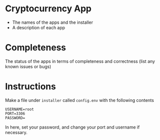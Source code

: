 # Cryptocurrency App

- The names of the apps and the installer
- A description of each app

# Completeness

The status of the apps in terms of completeness and correctness (list any known issues or bugs)

# Instructions

[//]: # (Instructions for building and running the apps, including any required dependencies and commands to create the database)

Make a file under `installer` called `config.env` with the following contents
```dotenv
USERNAME=root
PORT=3306
PASSWORD=
```
In here, set your password, and change your port and username if necessary.